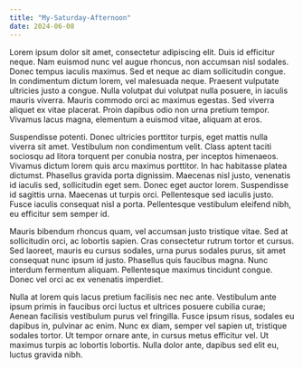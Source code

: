 ```yaml
---
title: "My-Saturday-Afternoon"
date: 2024-06-08
---
```


Lorem ipsum dolor sit amet, consectetur adipiscing elit. Duis id efficitur neque. Nam euismod nunc vel augue rhoncus, non accumsan nisl sodales. Donec tempus iaculis maximus. Sed et neque ac diam sollicitudin congue. In condimentum dictum lorem, vel malesuada neque. Praesent vulputate ultricies justo a congue. Nulla volutpat dui volutpat nulla posuere, in iaculis mauris viverra. Mauris commodo orci ac maximus egestas. Sed viverra aliquet ex vitae placerat. Proin dapibus odio non urna pretium tempor. Vivamus lacus magna, elementum a euismod vitae, aliquam at eros.

Suspendisse potenti. Donec ultricies porttitor turpis, eget mattis nulla viverra sit amet. Vestibulum non condimentum velit. Class aptent taciti sociosqu ad litora torquent per conubia nostra, per inceptos himenaeos. Vivamus dictum lorem quis arcu maximus porttitor. In hac habitasse platea dictumst. Phasellus gravida porta dignissim. Maecenas nisl justo, venenatis id iaculis sed, sollicitudin eget sem. Donec eget auctor lorem. Suspendisse id sagittis urna. Maecenas ut turpis orci. Pellentesque sed iaculis justo. Fusce iaculis consequat nisl a porta. Pellentesque vestibulum eleifend nibh, eu efficitur sem semper id.

Mauris bibendum rhoncus quam, vel accumsan justo tristique vitae. Sed at sollicitudin orci, ac lobortis sapien. Cras consectetur rutrum tortor et cursus. Sed laoreet, mauris eu cursus sodales, urna purus sodales purus, sit amet consequat nunc ipsum id justo. Phasellus quis faucibus magna. Nunc interdum fermentum aliquam. Pellentesque maximus tincidunt congue. Donec vel orci ac ex venenatis imperdiet.

Nulla at lorem quis lacus pretium facilisis nec nec ante. Vestibulum ante ipsum primis in faucibus orci luctus et ultrices posuere cubilia curae; Aenean facilisis vestibulum purus vel fringilla. Fusce ipsum risus, sodales eu dapibus in, pulvinar ac enim. Nunc ex diam, semper vel sapien ut, tristique sodales tortor. Ut tempor ornare ante, in cursus metus efficitur vel. Ut maximus turpis ac lobortis lobortis. Nulla dolor ante, dapibus sed elit eu, luctus gravida nibh.
